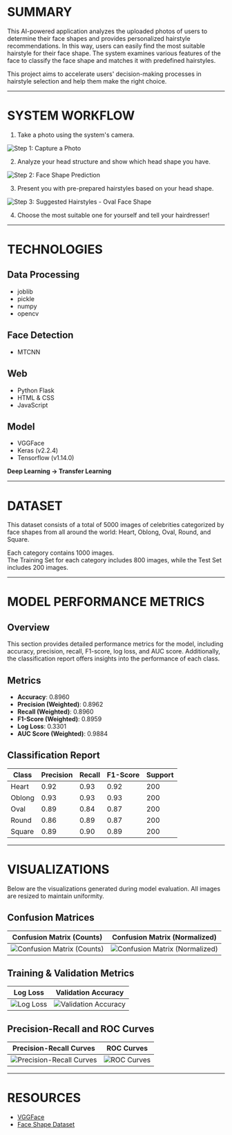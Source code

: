 # SUMMARY
This AI-powered application analyzes the uploaded photos of users to determine their face shapes and provides personalized hairstyle recommendations.
In this way, users can easily find the most suitable hairstyle for their face shape. The system examines various features of the face to classify the face shape and matches it with predefined hairstyles.

This project aims to accelerate users' decision-making processes in hairstyle selection and help them make the right choice.

---

# SYSTEM WORKFLOW  
1. Take a photo using the system's camera.  

![Step 1: Capture a Photo](sac_onerisi/1.jpg)

2. Analyze your head structure and show which head shape you have.  

![Step 2: Face Shape Prediction](sac_onerisi/2.jpg)

3. Present you with pre-prepared hairstyles based on your head shape.  

![Step 3: Suggested Hairstyles - Oval Face Shape](sac_onerisi/3.jpg)

4. Choose the most suitable one for yourself and tell your hairdresser!  

---

# TECHNOLOGIES  

## Data Processing  
- joblib  
- pickle  
- numpy  
- opencv  

## Face Detection  
- MTCNN  

## Web  
- Python Flask  
- HTML & CSS  
- JavaScript  

## Model  
- VGGFace  
- Keras (v2.2.4)  
- Tensorflow (v1.14.0)  

**Deep Learning → Transfer Learning**

---

# DATASET
This dataset consists of a total of 5000 images of celebrities categorized by face shapes from all around the world: Heart, Oblong, Oval, Round, and Square.  

Each category contains 1000 images.  
The Training Set for each category includes 800 images, while the Test Set includes 200 images.  

---

# MODEL PERFORMANCE METRICS

## Overview
This section provides detailed performance metrics for the model, including accuracy, precision, recall, F1-score, log loss, and AUC score. Additionally, the classification report offers insights into the performance of each class.

## Metrics
- **Accuracy**: 0.8960
- **Precision (Weighted)**: 0.8962
- **Recall (Weighted)**: 0.8960
- **F1-Score (Weighted)**: 0.8959
- **Log Loss**: 0.3301
- **AUC Score (Weighted)**: 0.9884

## Classification Report
| Class     | Precision | Recall | F1-Score | Support |
|-----------|-----------|--------|----------|---------|
| Heart     | 0.92      | 0.93   | 0.92     | 200     |
| Oblong    | 0.93      | 0.93   | 0.93     | 200     |
| Oval      | 0.89      | 0.84   | 0.87     | 200     |
| Round     | 0.86      | 0.89   | 0.87     | 200     |
| Square    | 0.89      | 0.90   | 0.89     | 200     |

---

# VISUALIZATIONS
Below are the visualizations generated during model evaluation. All images are resized to maintain uniformity.

## Confusion Matrices
| Confusion Matrix (Counts) | Confusion Matrix (Normalized) |
|----------------------------|------------------------------|
| ![Confusion Matrix (Counts)](model/evaluation_results/confusion_matrix_counts.png) | ![Confusion Matrix (Normalized)](model/evaluation_results/confusion_matrix_normalized.png) |

## Training & Validation Metrics
| Log Loss | Validation Accuracy |
|----------|---------------------|
| ![Log Loss](model/evaluation_results/log_loss.png) | ![Validation Accuracy](model/evaluation_results/val_acc.png) |

## Precision-Recall and ROC Curves
| Precision-Recall Curves | ROC Curves |
|--------------------------|-----------|
| ![Precision-Recall Curves](model/evaluation_results/precision_recall_curves.png) | ![ROC Curves](model/evaluation_results/roc_curves.png) |

---

# RESOURCES

- [VGGFace](https://github.com/rcmalli/keras-vggface)
- [Face Shape Dataset](https://www.kaggle.com/datasets/niten19/face-shape-dataset)  
